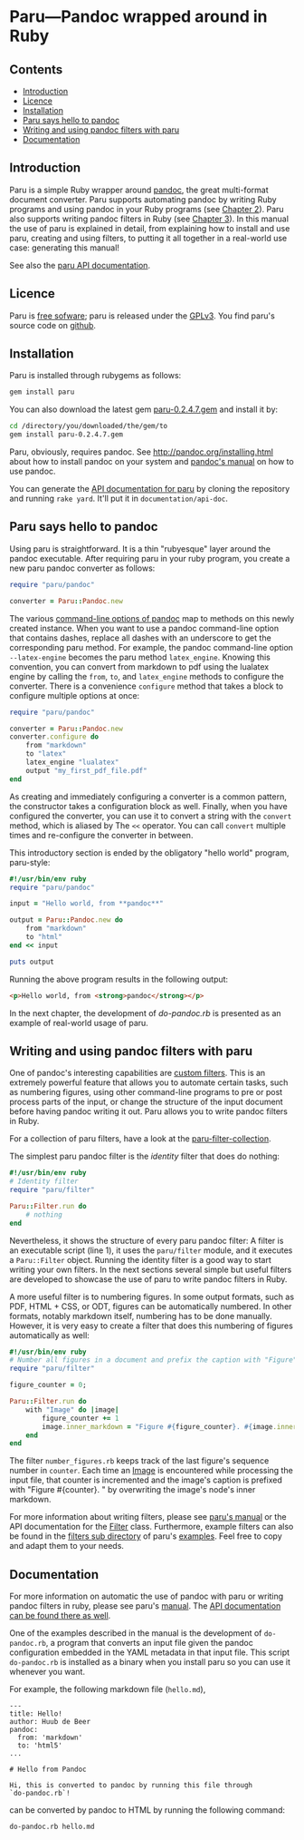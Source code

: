 # Paru—Pandoc wrapped around in Ruby

## Contents

-   [Introduction](#introduction)
-   [Licence](#licence)
-   [Installation](#installation)
-   [Paru says hello to pandoc](#paru-says-hello-to-pandoc)
-   [Writing and using pandoc filters with paru](#writing-and-using-pandoc-filters-with-paru)
-   [Documentation](#documentation)

Introduction
------------

Paru is a simple Ruby wrapper around [pandoc](http://www.pandoc.org), the great multi-format document converter. Paru supports automating pandoc by writing Ruby programs and using pandoc in your Ruby programs (see [Chapter 2](#automating-the-use-of-pandoc-with-paru)). Paru also supports writing pandoc filters in Ruby (see [Chapter 3](#writing-and-using-pandoc-filters-with-paru)). In this manual the use of paru is explained in detail, from explaining how to install and use paru, creating and using filters, to putting it all together in a real-world use case: generating this manual!

See also the [paru API documentation](https://heerdebeer.org/Software/markdown/paru/documentation/api-doc/).

Licence
-------

Paru is [free sofware](https://www.gnu.org/philosophy/free-sw.en.html); paru is released under the [GPLv3](https://www.gnu.org/licenses/gpl-3.0.en.html). You find paru's source code on [github](https://github.com/htdebeer/paru).

Installation
------------

Paru is installed through rubygems as follows:

``` bash
gem install paru
```

You can also download the latest gem [paru-0.2.4.7.gem](https://github.com/htdebeer/paru/blob/master/releases/paru-0.2.4.7.gem) and install it by:

``` bash
cd /directory/you/downloaded/the/gem/to
gem install paru-0.2.4.7.gem
```

Paru, obviously, requires pandoc. See <http://pandoc.org/installing.html> about how to install pandoc on your system and [pandoc's manual](http://pandoc.org/README.html) on how to use pandoc.

You can generate the [API documentation for paru](https://heerdebeer.org/Software/markdown/paru/) by cloning the repository and running `rake yard`. It'll put it in `documentation/api-doc`.

Paru says hello to pandoc
-------------------------

Using paru is straightforward. It is a thin "rubyesque" layer around the pandoc executable. After requiring paru in your ruby program, you create a new paru pandoc converter as follows:

``` ruby
require "paru/pandoc"

converter = Paru::Pandoc.new
```

The various [command-line options of pandoc](http://pandoc.org/README.html#options) map to methods on this newly created instance. When you want to use a pandoc command-line option that contains dashes, replace all dashes with an underscore to get the corresponding paru method. For example, the pandoc command-line option `--latex-engine` becomes the paru method `latex_engine`. Knowing this convention, you can convert from markdown to pdf using the lualatex engine by calling the `from`, `to`, and `latex_engine` methods to configure the converter. There is a convenience `configure` method that takes a block to configure multiple options at once:

``` ruby
require "paru/pandoc"

converter = Paru::Pandoc.new
converter.configure do
    from "markdown"
    to "latex"
    latex_engine "lualatex"
    output "my_first_pdf_file.pdf"
end
```

As creating and immediately configuring a converter is a common pattern, the constructor takes a configuration block as well. Finally, when you have configured the converter, you can use it to convert a string with the `convert` method, which is aliased by The `<<` operator. You can call `convert` multiple times and re-configure the converter in between.

This introductory section is ended by the obligatory "hello world" program, paru-style:

``` ruby
#!/usr/bin/env ruby
require "paru/pandoc"

input = "Hello world, from **pandoc**"

output = Paru::Pandoc.new do
    from "markdown"
    to "html"
end << input

puts output
```

Running the above program results in the following output:

``` html
<p>Hello world, from <strong>pandoc</strong></p>
```

In the next chapter, the development of *do-pandoc.rb* is presented as an example of real-world usage of paru.

Writing and using pandoc filters with paru
------------------------------------------

One of pandoc's interesting capabilities are [custom filters](http://pandoc.org/scripting.html). This is an extremely powerful feature that allows you to automate certain tasks, such as numbering figures, using other command-line programs to pre or post process parts of the input, or change the structure of the input document before having pandoc writing it out. Paru allows you to write pandoc filters in Ruby.

For a collection of paru filters, have a look at the [paru-filter-collection](https://github.com/htdebeer/paru-filter-collection).

The simplest paru pandoc filter is the *identity* filter that does do nothing:

``` ruby
#!/usr/bin/env ruby
# Identity filter
require "paru/filter"

Paru::Filter.run do
    # nothing
end
```

Nevertheless, it shows the structure of every paru pandoc filter: A filter is an executable script (line 1), it uses the `paru/filter` module, and it executes a `Paru::Filter` object. Running the identity filter is a good way to start writing your own filters. In the next sections several simple but useful filters are developed to showcase the use of paru to write pandoc filters in Ruby.

A more useful filter is to numbering figures. In some output formats, such as PDF, HTML + CSS, or ODT, figures can be automatically numbered. In other formats, notably markdown itself, numbering has to be done manually. However, it is very easy to create a filter that does this numbering of figures automatically as well:

``` ruby
#!/usr/bin/env ruby
# Number all figures in a document and prefix the caption with "Figure".
require "paru/filter"

figure_counter = 0;

Paru::Filter.run do 
    with "Image" do |image|
        figure_counter += 1
        image.inner_markdown = "Figure #{figure_counter}. #{image.inner_markdown}"
    end
end
```

The filter `number_figures.rb` keeps track of the last figure's sequence number in `counter`. Each time an [Image](https://heerdebeer.org/Software/markdown/paru/documentation/api-doc/Paru/PandocFilter/Image.html) is encountered while processing the input file, that counter is incremented and the image's caption is prefixed with "Figure \#{counter}. " by overwriting the image's node's inner markdown.

For more information about writing filters, please see [paru's manual](https://heerdebeer.org/Software/markdown/paru/) or the API documentation for the [Filter](https://heerdebeer.org/Software/markdown/paru/documentation/api-doc/Paru/Filter.html) class. Furthermore, example filters can also be found in the [filters sub directory](examples/filters) of paru's [examples](examples/). Feel free to copy and adapt them to your needs.

Documentation
-------------

For more information on automatic the use of pandoc with paru or writing pandoc filters in ruby, please see paru's [manual](https://heerdebeer.org/Software/markdown/paru/). The [API documentation can be found there as well](https://heerdebeer.org/Software/markdown/paru/documentation/api-doc/).

One of the examples described in the manual is the development of `do-pandoc.rb`, a program that converts an input file given the pandoc configuration embedded in the YAML metadata in that input file. This script `do-pandoc.rb` is installed as a binary when you install paru so you can use it whenever you want.

For example, the following markdown file (`hello.md`),

    ---
    title: Hello!
    author: Huub de Beer
    pandoc:
      from: 'markdown'
      to: 'html5'
    ...

    # Hello from Pandoc

    Hi, this is converted to pandoc by running this file through
    `do-pandoc.rb`!

can be converted by pandoc to HTML by running the following command:

    do-pandoc.rb hello.md
